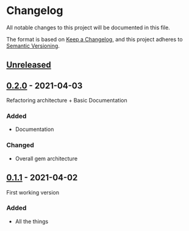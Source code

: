 # Changelog

All notable changes to this project will be documented in this file.

The format is based on [Keep a Changelog](https://keepachangelog.com/en/1.0.0/),
and this project adheres to [Semantic Versioning](https://semver.org/spec/v2.0.0.html).

## [Unreleased]

## [0.2.0] - 2021-04-03

Refactoring architecture + Basic Documentation

### Added

- Documentation

### Changed

- Overall gem architecture

## [0.1.1] - 2021-04-02

First working version

### Added

- All the things

[unreleased]: https://github.com/zaratan/dev_oops/compare/v0.2.0...HEAD
[0.2.0]: https://github.com/zaratan/rspec_in_context/releases/tag/v0.2.0
[0.1.1]: https://github.com/zaratan/rspec_in_context/releases/tag/v0.1.1
